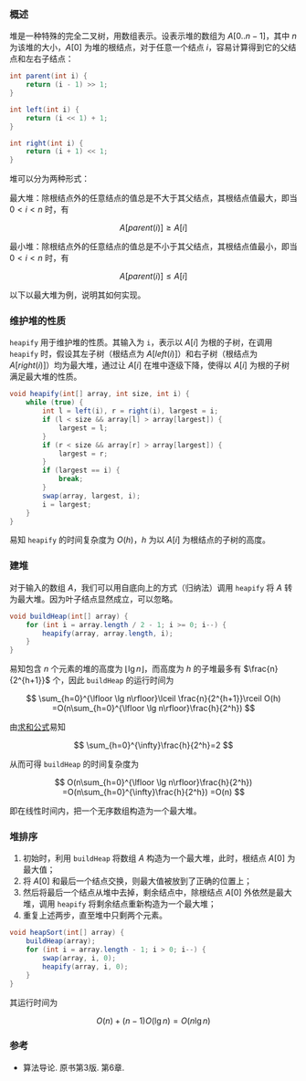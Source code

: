 ### 概述

堆是一种特殊的完全二叉树，用数组表示。设表示堆的数组为 $A[0..n-1]$，其中 $n$ 为该堆的大小，$A[0]$ 为堆的根结点，对于任意一个结点 $i$，容易计算得到它的父结点和左右子结点：

```java title="Heap.java"
int parent(int i) {
	return (i - 1) >> 1;
}

int left(int i) {
	return (i << 1) + 1;
}

int right(int i) {
	return (i + 1) << 1;
}
```

堆可以分为两种形式：

最大堆：除根结点外的任意结点的值总是不大于其父结点，其根结点值最大，即当 $0\lt i\lt n$ 时，有

$$
A[parent(i)] \ge A[i]
$$

最小堆：除根结点外的任意结点的值总是不小于其父结点，其根结点值最小，即当 $0\lt i\lt n$ 时，有

$$
A[parent(i)] \le A[i]
$$

以下以最大堆为例，说明其如何实现。

### 维护堆的性质

`heapify` 用于维护堆的性质。其输入为 `i`，表示以 $A[i]$ 为根的子树，在调用 `heapify` 时，假设其左子树（根结点为 $A[left(i)]$）和右子树（根结点为 $A[right(i)]$）均为最大堆，通过让 $A[i]$ 在堆中逐级下降，使得以 $A[i]$ 为根的子树满足最大堆的性质。

```java
void heapify(int[] array, int size, int i) {
	while (true) {
		int l = left(i), r = right(i), largest = i;
		if (l < size && array[l] > array[largest]) {
			largest = l;
		}
		if (r < size && array[r] > array[largest]) {
			largest = r;
		}
		if (largest == i) {
			break;
		}
		swap(array, largest, i);
		i = largest;
	}
}
```

易知 `heapify` 的时间复杂度为 $O(h)$，$h$ 为以 $A[i]$ 为根结点的子树的高度。

### 建堆

对于输入的数组 $A$，我们可以用自底向上的方式（归纳法）调用 `heapify` 将 $A$ 转为最大堆。因为叶子结点显然成立，可以忽略。

```java
void buildHeap(int[] array) {
	for (int i = array.length / 2 - 1; i >= 0; i--) {
		heapify(array, array.length, i);
	}
}
```

易知包含 $n$ 个元素的堆的高度为 $\lfloor \lg n\rfloor$，而高度为 $h$ 的子堆最多有 $\frac{n}{2^{h+1}}$ 个，因此 `buildHeap` 的运行时间为

$$
\sum_{h=0}^{\lfloor \lg n\rfloor}\lceil \frac{n}{2^{h+1}}\rceil O(h)
=O(n\sum_{h=0}^{\lfloor \lg n\rfloor}\frac{h}{2^h})
$$

由[求和公式](../math/summation.md)易知

$$
\sum_{h=0}^{\infty}\frac{h}{2^h}=2
$$

从而可得 `buildHeap` 的时间复杂度为

$$
O(n\sum_{h=0}^{\lfloor \lg n\rfloor}\frac{h}{2^h})
=O(n\sum_{h=0}^{\infty}\frac{h}{2^h})
=O(n)
$$

即在线性时间内，把一个无序数组构造为一个最大堆。

### 堆排序

1. 初始时，利用 `buildHeap` 将数组 $A$ 构造为一个最大堆，此时，根结点 $A[0]$ 为最大值；
2. 将 $A[0]$ 和最后一个结点交换，则最大值被放到了正确的位置上；
3. 然后将最后一个结点从堆中去掉，剩余结点中，除根结点 $A[0]$ 外依然是最大堆，调用 `heapify` 将剩余结点重新构造为一个最大堆；
4. 重复上述两步，直至堆中只剩两个元素。

```java
void heapSort(int[] array) {
	buildHeap(array);
	for (int i = array.length - 1; i > 0; i--) {
		swap(array, i, 0);
		heapify(array, i, 0);
	}
}
```

其运行时间为

$$
O(n)+(n-1)O(\lg n)=O(n\lg n)
$$

### 参考

- 算法导论. 原书第3版. 第6章.